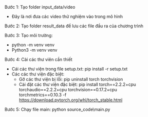 

Bước 1: Tạo folder input_data/video
-    Đây là nơi đưa các video thử nghiệm vào trong mô hình

Bước 2: Tạo folder result_data để lưu các file đầu ra của chương trình

Bước 3: Tạo môi trường: 
-   python -m venv venv 
-   Python3 -m venv venv

Bước 4: Cài các thư viên cần thiết
-   Cái các thư viện trong file setup.txt: pip install -r setup.txt
-   Các các thư viện đặc biệt: 
    -   Gỡ các thư viện bị lỗi: pip uninstall torch torchvision
    -   Cài đặt các thư viện đặc biệt: pip install torch==2.2.2+cpu torchaudio==2.2.2+cpu torchvision==0.17.2+cpu torchmetrics==0.10.3 -f https://download.pytorch.org/whl/torch_stable.html

Bước 5: Chạy file main: python source_code\main.py
